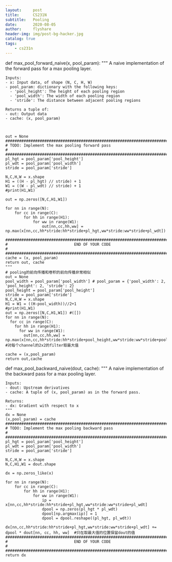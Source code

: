 ```yaml
---
layout:     post
title:      CS231N
subtitle:   Pooling
date:       2020-08-05
author:     flyshare
header-img: img/post-bg-hacker.jpg
catalog: true
tags:
    - cs231n
---
```




def max_pool_forward_naive(x, pool_param):
    """
    A naive implementation of the forward pass for a max pooling layer.

    Inputs:
    - x: Input data, of shape (N, C, H, W)
    - pool_param: dictionary with the following keys:
      - 'pool_height': The height of each pooling region
      - 'pool_width': The width of each pooling region
      - 'stride': The distance between adjacent pooling regions

    Returns a tuple of:
    - out: Output data
    - cache: (x, pool_param)

    
    
    out = None
    ###########################################################################
    # TODO: Implement the max pooling forward pass                            #
    ###########################################################################
    pl_hgt = pool_param['pool_height']
    pl_wdt = pool_param['pool_width']
    stride = pool_param['stride']

    N,C,H,W = x.shape
    H1 = ((H - pl_hgt) // stride) + 1
    W1 = ((W - pl_wdt) // stride) + 1
    #print(H1,W1)

    out = np.zeros([N,C,H1,W1])

    for nn in range(N):
        for cc in range(C):
            for hh in range(H1):
                for ww in range(W1):
                    out[nn,cc,hh,ww] = np.max(x[nn,cc,hh*stride:hh*stride+pl_hgt,ww*stride:ww*stride+pl_wdt])

    ###########################################################################
    #                             END OF YOUR CODE                            #
    ###########################################################################
    cache = (x, pool_param)
    return out, cache
    """
    # pooling的前向传播和卷积的前向传播非常相似
    out = None
    pool_width = pool_param['pool_width'] # pool_param = {'pool_width': 2, 'pool_height': 2, 'stride': 2}
    pool_height = pool_param['pool_height']
    stride = pool_param['stride']
    N,C,H,W = x.shape
    H1 = W1 = ((H-pool_width))//2+1
    #print(H1,W1)
    out = np.zeros([N,C,H1,W1]) #([])
    for nn in range(N):
      for cc in range(C):
        for hh in range(H1):
          for ww in range(W1):
            out[nn,cc,hh,ww] = np.max(x[nn,cc,hh*stride:hh*stride+pool_height,ww*stride:ww*stride+pool_width])  #对每个channel的2x2的filter取最大值
    
    cache = (x,pool_param)
    return out,cache
    
     


def max_pool_backward_naive(dout, cache):
    """
    A naive implementation of the backward pass for a max pooling layer.

    Inputs:
    - dout: Upstream derivatives
    - cache: A tuple of (x, pool_param) as in the forward pass.

    Returns:
    - dx: Gradient with respect to x
    """
    dx = None
    (x,pool_param) = cache
    ###########################################################################
    # TODO: Implement the max pooling backward pass                           #
    ###########################################################################
    pl_hgt = pool_param['pool_height']
    pl_wdt = pool_param['pool_width']
    stride = pool_param['stride']

    N,C,H,W = x.shape
    N,C,H1,W1 = dout.shape

    dx = np.zeros_like(x)

    for nn in range(N):
        for cc in range(C):
            for hh in range(H1):
                for ww in range(W1):
                    ip = x[nn,cc,hh*stride:hh*stride+pl_hgt,ww*stride:ww*stride+pl_wdt]
                    dpool = np.zeros(pl_hgt * pl_wdt)
                    dpool[np.argmax(ip)] = 1
                    dpool = dpool.reshape((pl_hgt, pl_wdt))
                    dx[nn,cc,hh*stride:hh*stride+pl_hgt,ww*stride:ww*stride+pl_wdt] += dpool * dout[nn, cc, hh, ww]  #只在取最大值的位置保留dout的值
    ###########################################################################
    #                             END OF YOUR CODE                            #
    ###########################################################################
    return dx
